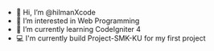- 👋 Hi, I’m @hilmanXcode
- 👀 I’m interested in Web Programming
- 🌱 I’m currently learning CodeIgniter 4
- 💻 I'm currently build Project-SMK-KU for my first project

<!---
hilmanXcode/hilmanXcode is a ✨ special ✨ repository because its `README.md` (this file) appears on your GitHub profile.
You can click the Preview link to take a look at your changes.
--->
